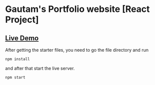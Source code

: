 # Gautam's Portfolio website [React Project]

## [Live Demo](https://singhgautam7.github.io/GRS-portfolio-v1/)

After getting the starter files, you need to go the file directory and run

```shell
npm install
```

and after that start the live server.

```shell
npm start
```
